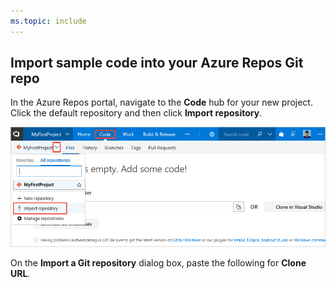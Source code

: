 ```yaml
---
ms.topic: include
---
```


## Import sample code into your Azure Repos Git repo

In the Azure Repos portal, navigate to the **Code** hub for your new project. Click the default repository and then click **Import repository**.

![Screenshot showing menu item to import a repository](../../../apps/_shared/_img/import-repository-menu-item.png)

On the **Import a Git repository** dialog box, paste the following for **Clone URL**.
